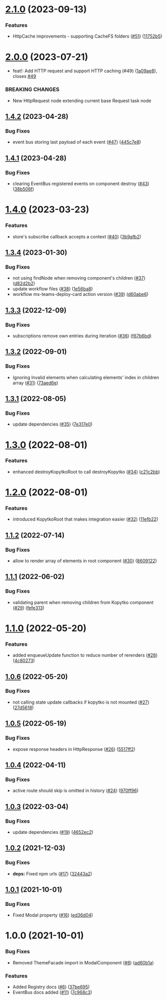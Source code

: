 # [2.1.0](https://github.com/getndazn/kopytko-framework/compare/v2.0.0...v2.1.0) (2023-09-13)


### Features

* HttpCache improvements - supporting CacheFS folders ([#51](https://github.com/getndazn/kopytko-framework/issues/51)) ([11752b5](https://github.com/getndazn/kopytko-framework/commit/11752b5bbcde4864ac44c49a66f38c34758d7a56))

# [2.0.0](https://github.com/getndazn/kopytko-framework/compare/v1.4.2...v2.0.0) (2023-07-21)


* feat!: Add HTTP request and support HTTP caching (#49) ([1a09ae8](https://github.com/getndazn/kopytko-framework/commit/1a09ae8e4b765dabe45136d60c45874eb7c9ebb4)), closes [#49](https://github.com/getndazn/kopytko-framework/issues/49)


### BREAKING CHANGES

* New HttpRequest node extending current base Request task node

## [1.4.2](https://github.com/getndazn/kopytko-framework/compare/v1.4.1...v1.4.2) (2023-04-28)


### Bug Fixes

* event bus storing last payload of each event ([#47](https://github.com/getndazn/kopytko-framework/issues/47)) ([445c7e8](https://github.com/getndazn/kopytko-framework/commit/445c7e88238c1102d23cc3d116f394ed5ed4ccae))

## [1.4.1](https://github.com/getndazn/kopytko-framework/compare/v1.4.0...v1.4.1) (2023-04-28)


### Bug Fixes

* clearing EventBus registered events on component destroy ([#43](https://github.com/getndazn/kopytko-framework/issues/43)) ([38b506f](https://github.com/getndazn/kopytko-framework/commit/38b506fd79207e57d73b4572d5074a847136159f))

# [1.4.0](https://github.com/getndazn/kopytko-framework/compare/v1.3.4...v1.4.0) (2023-03-23)


### Features

* store's subscribe callback accepts a context ([#40](https://github.com/getndazn/kopytko-framework/issues/40)) ([3b9afb2](https://github.com/getndazn/kopytko-framework/commit/3b9afb2777ee3dd896147aa7043ea8a511e0845f))

## [1.3.4](https://github.com/getndazn/kopytko-framework/compare/v1.3.3...v1.3.4) (2023-01-30)


### Bug Fixes

* not using findNode when removing component's children ([#37](https://github.com/getndazn/kopytko-framework/issues/37)) ([d82d2b2](https://github.com/getndazn/kopytko-framework/commit/d82d2b2ef4fa4b99dcbcb475feaf0ed6a4c3f4d3))
* update workflow files ([#38](https://github.com/getndazn/kopytko-framework/issues/38)) ([1e56ba8](https://github.com/getndazn/kopytko-framework/commit/1e56ba8a90942890b3c46f1e5f5264016940aed5))
* workflow ms-teams-deploy-card action version ([#39](https://github.com/getndazn/kopytko-framework/issues/39)) ([d60abe6](https://github.com/getndazn/kopytko-framework/commit/d60abe6e82942fa1373d0be3399c605a5ebcacad))

## [1.3.3](https://github.com/getndazn/kopytko-framework/compare/v1.3.2...v1.3.3) (2022-12-09)


### Bug Fixes

* subscriptions remove own entries during iteration ([#36](https://github.com/getndazn/kopytko-framework/issues/36)) ([f67b6bd](https://github.com/getndazn/kopytko-framework/commit/f67b6bd5b209bb4ef2aa830b830162ee308a41ce))

## [1.3.2](https://github.com/getndazn/kopytko-framework/compare/v1.3.1...v1.3.2) (2022-09-01)


### Bug Fixes

* Ignoring Invalid elements when calculating elements' index in children array ([#31](https://github.com/getndazn/kopytko-framework/issues/31)) ([73aed6e](https://github.com/getndazn/kopytko-framework/commit/73aed6e2e7ba38b946c81fe18ceecf414f7bbcf2))

## [1.3.1](https://github.com/getndazn/kopytko-framework/compare/v1.3.0...v1.3.1) (2022-08-05)


### Bug Fixes

* update dependencies ([#35](https://github.com/getndazn/kopytko-framework/issues/35)) ([7e317e0](https://github.com/getndazn/kopytko-framework/commit/7e317e0850cec411832318bf1491c8375c219cad))

# [1.3.0](https://github.com/getndazn/kopytko-framework/compare/v1.2.0...v1.3.0) (2022-08-01)


### Features

* enhanced destroyKopytkoRoot to call destroyKopytko ([#34](https://github.com/getndazn/kopytko-framework/issues/34)) ([c21c2bb](https://github.com/getndazn/kopytko-framework/commit/c21c2bb61bae0f165d2a68341aa1cfb75d13a6b8))

# [1.2.0](https://github.com/getndazn/kopytko-framework/compare/v1.1.2...v1.2.0) (2022-08-01)


### Features

* introduced KopytkoRoot that makes integration easier ([#32](https://github.com/getndazn/kopytko-framework/issues/32)) ([11efb22](https://github.com/getndazn/kopytko-framework/commit/11efb228d1e75d0020e1279f61ef1075dcc0f3e4))

## [1.1.2](https://github.com/getndazn/kopytko-framework/compare/v1.1.1...v1.1.2) (2022-07-14)


### Bug Fixes

* allow to render array of elements in root component ([#30](https://github.com/getndazn/kopytko-framework/issues/30)) ([8609122](https://github.com/getndazn/kopytko-framework/commit/8609122e3008009802eaa1865f5ee7756392afa3))

## [1.1.1](https://github.com/getndazn/kopytko-framework/compare/v1.1.0...v1.1.1) (2022-06-02)


### Bug Fixes

* validating parent when removing children from Kopytko component ([#29](https://github.com/getndazn/kopytko-framework/issues/29)) ([fefe313](https://github.com/getndazn/kopytko-framework/commit/fefe31360aa3d90ab7f97ecd5ac422530fe9351e))

# [1.1.0](https://github.com/getndazn/kopytko-framework/compare/v1.0.6...v1.1.0) (2022-05-20)


### Features

* added enqueueUpdate function to reduce number of rerenders ([#28](https://github.com/getndazn/kopytko-framework/issues/28)) ([4c80273](https://github.com/getndazn/kopytko-framework/commit/4c80273af7c20ded4bc41cdb94647142b209695f))

## [1.0.6](https://github.com/getndazn/kopytko-framework/compare/v1.0.5...v1.0.6) (2022-05-20)


### Bug Fixes

* not calling state update callbacks if kopytko is not mounted ([#27](https://github.com/getndazn/kopytko-framework/issues/27)) ([27d5618](https://github.com/getndazn/kopytko-framework/commit/27d5618909e7fd266db71e88acfa63071b037921))

## [1.0.5](https://github.com/getndazn/kopytko-framework/compare/v1.0.4...v1.0.5) (2022-05-19)


### Bug Fixes

* expose response headers in HttpResponse ([#26](https://github.com/getndazn/kopytko-framework/issues/26)) ([5517ff2](https://github.com/getndazn/kopytko-framework/commit/5517ff2eaff9d11a8d81ada9ea390288eb049d15))

## [1.0.4](https://github.com/getndazn/kopytko-framework/compare/v1.0.3...v1.0.4) (2022-04-11)


### Bug Fixes

* active route should skip is omitted in history ([#24](https://github.com/getndazn/kopytko-framework/issues/24)) ([970ff96](https://github.com/getndazn/kopytko-framework/commit/970ff9662376a909f1018b452a04b4cf5378a446))

## [1.0.3](https://github.com/getndazn/kopytko-framework/compare/v1.0.2...v1.0.3) (2022-03-04)


### Bug Fixes

* update dependencies ([#19](https://github.com/getndazn/kopytko-framework/issues/19)) ([4652ec2](https://github.com/getndazn/kopytko-framework/commit/4652ec2201292083b8202acb624674de8cd8275e))

## [1.0.2](https://github.com/getndazn/kopytko-framework/compare/v1.0.1...v1.0.2) (2021-12-03)


### Bug Fixes

* **deps:** Fixed npm urls ([#17](https://github.com/getndazn/kopytko-framework/issues/17)) ([32443a2](https://github.com/getndazn/kopytko-framework/commit/32443a2eb3973640fd2315dcf85b6abc1d54e2d3))

## [1.0.1](https://github.com/getndazn/kopytko-framework/compare/v1.0.0...v1.0.1) (2021-10-01)


### Bug Fixes

* Fixed Modal property ([#16](https://github.com/getndazn/kopytko-framework/issues/16)) ([ed36d04](https://github.com/getndazn/kopytko-framework/commit/ed36d04379b859afaa9411769554ee0ef2b3cd08))

# 1.0.0 (2021-10-01)


### Bug Fixes

* Removed ThemeFacade import in ModalComponent ([#8](https://github.com/getndazn/kopytko-framework/issues/8)) ([ad60b1a](https://github.com/getndazn/kopytko-framework/commit/ad60b1a3ad2d0ee77c21d83a92f8b34a62c30e78))


### Features

* Added Registry docs ([#6](https://github.com/getndazn/kopytko-framework/issues/6)) ([37be695](https://github.com/getndazn/kopytko-framework/commit/37be69596e900ef898f671435fd1311387702b72))
* EventBus docs added ([#11](https://github.com/getndazn/kopytko-framework/issues/11)) ([7c968c3](https://github.com/getndazn/kopytko-framework/commit/7c968c3ef3e53b499543ba5ef5bda733798d8363))
